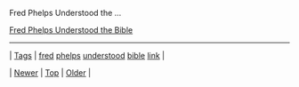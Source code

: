 <!--
title: Fred Phelps Understood the Bible
date: 2020-06-28T15:27:00.272Z
tags: fred, phelps, understood, bible, link
-->


Fred Phelps Understood the ...

[Fred Phelps Understood the Bible](http://secotm.tumblr.com/post/80285710593/fred-phelps-understood-the-bible)

<!--BOTTOM-POST-NAVIGATION-->
---

| [Tags](tags.md) | [fred](tag-fred.md) [phelps](tag-phelps.md) [understood](tag-understood.md) [bible](tag-bible.md) [link](tag-link.md) |

| [Newer](80357378509.md) | [Top](index.md) | [Older](80381248185.md) |